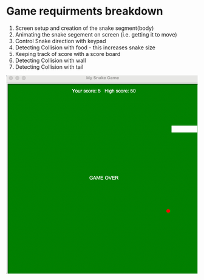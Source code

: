# Game requirments breakdown

1. Screen setup and creation of the snake segment(body)
2. Animating the snake segement on screen (i.e. getting it to move)
3. Control Snake direction with keypad
4. Detecting Collision with food - this increases snake size
5. Keeping track of score with a score board
6. Detecting Collision with wall
7. Detecting Collision with tail

![Snake UI](My_Snake_Game.png)
